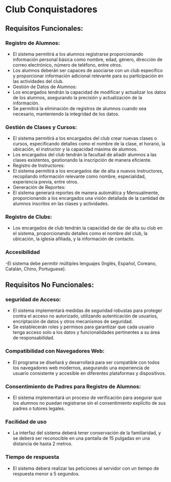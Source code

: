 # Club Conquistadores
## Requisitos Funcionales:
### Registro de Alumnos:
- El sistema permitirá a los alumnos registrarse proporcionando información personal básica como nombre, edad, género, dirección de correo electrónico, número de teléfono, entre otros.
- Los alumnos deberán ser capaces de asociarse con un club específico y proporcionar información adicional relevante para su participación en las actividades del club.
- Gestión de Datos de Alumnos:
- Los encargados tendrán la capacidad de modificar y actualizar los datos de los alumnos, asegurando la precisión y actualización de la información.
- Se permitirá la eliminación de registros de alumnos cuando sea necesario, manteniendo la integridad de los datos.
### Gestión de Clases y Cursos:
-  El sistema permitirá a los encargados del club crear nuevas clases o cursos, especificando detalles como el nombre de la clase, el horario, la ubicación, el instructor y la capacidad máxima de alumnos.
- Los encargados del club tendrán la facultad de añadir alumnos a las clases existentes, gestionando la inscripción de manera eficiente.
- Registro de Instructores:
- El sistema permitirá a los encargados dar de alta a nuevos instructores, recopilando información relevante como nombre, especialidad, experiencia previa, entre otros.
- Generación de Reportes:
- El sistema generará reportes de manera automática y Mensualmente, proporcionando a los encargados una visión detallada de la cantidad de alumnos inscritos en las clases y actividades.
### Registro de Clubs:
-  Los encargados de club tendrán la capacidad de dar de alta su club en el sistema, proporcionando detalles como el nombre del club, la ubicación, la iglesia afiliada, y la información de contacto.
### Accesibilidad
-El sistema debe permitir múltiples lenguajes (Inglés, Español, Coreano, Catalán, Chino, Portuguese).
## Requisitos No Funcionales:
### seguridad de Acceso:
- El sistema implementará medidas de seguridad robustas para proteger contra el acceso no autorizado, utilizando autenticación de usuarios, encriptación de datos y otros mecanismos de seguridad.
- Se establecerán roles y permisos para garantizar que cada usuario tenga acceso solo a los datos y funcionalidades pertinentes a su área de responsabilidad.
### Compatibilidad con Navegadores Web:
- El programa se diseñará y desarrollará para ser compatible con todos los navegadores web modernos, asegurando una experiencia de usuario consistente y accesible en diferentes plataformas y dispositivos.
### Consentimiento de Padres para Registro de Alumnos:
- El sistema implementará un proceso de verificación para asegurar que los alumnos no puedan registrarse sin el consentimiento explícito de sus padres o tutores legales.
### Facilidad de uso
- La interfaz del sistema deberá tener conservación de la familiaridad, y se deberá ser reconocible en una pantalla de 15 pulgadas en una distancia de hasta 2 metros.
### Tiempo de respuesta
-   El sistema deberá realizar las peticiones al servidor con un tiempo de respuesta menor a 5 segundos.